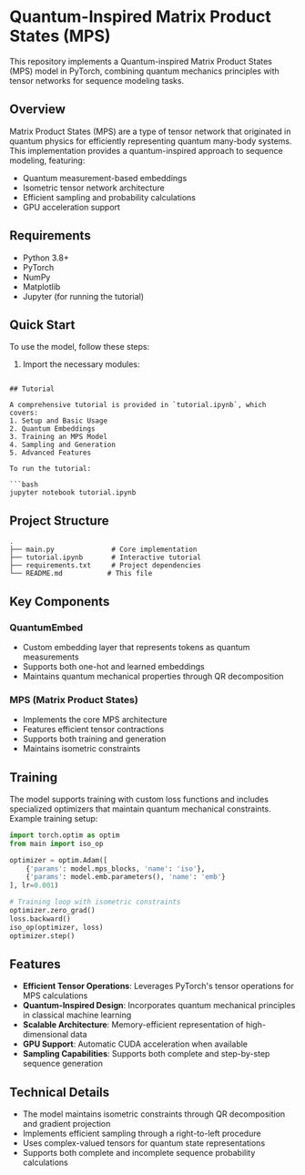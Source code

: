 # Quantum-Inspired Matrix Product States (MPS)

This repository implements a Quantum-inspired Matrix Product States (MPS) model in PyTorch, combining quantum mechanics principles with tensor networks for sequence modeling tasks.

## Overview

Matrix Product States (MPS) are a type of tensor network that originated in quantum physics for efficiently representing quantum many-body systems. This implementation provides a quantum-inspired approach to sequence modeling, featuring:

- Quantum measurement-based embeddings
- Isometric tensor network architecture
- Efficient sampling and probability calculations
- GPU acceleration support

## Requirements

- Python 3.8+
- PyTorch
- NumPy
- Matplotlib
- Jupyter (for running the tutorial)

## Quick Start

To use the model, follow these steps:

1. Import the necessary modules:

```

## Tutorial

A comprehensive tutorial is provided in `tutorial.ipynb`, which covers:
1. Setup and Basic Usage
2. Quantum Embeddings
3. Training an MPS Model
4. Sampling and Generation
5. Advanced Features

To run the tutorial:

```bash
jupyter notebook tutorial.ipynb
```

## Project Structure

```
.
├── main.py              # Core implementation
├── tutorial.ipynb       # Interactive tutorial
├── requirements.txt     # Project dependencies
└── README.md           # This file
```

## Key Components

### QuantumEmbed
- Custom embedding layer that represents tokens as quantum measurements
- Supports both one-hot and learned embeddings
- Maintains quantum mechanical properties through QR decomposition

### MPS (Matrix Product States)
- Implements the core MPS architecture
- Features efficient tensor contractions
- Supports both training and generation
- Maintains isometric constraints

## Training

The model supports training with custom loss functions and includes specialized optimizers that maintain quantum mechanical constraints. Example training setup:

```python
import torch.optim as optim
from main import iso_op

optimizer = optim.Adam([
    {'params': model.mps_blocks, 'name': 'iso'},
    {'params': model.emb.parameters(), 'name': 'emb'}
], lr=0.001)

# Training loop with isometric constraints
optimizer.zero_grad()
loss.backward()
iso_op(optimizer, loss)
optimizer.step()
```

## Features

- **Efficient Tensor Operations**: Leverages PyTorch's tensor operations for MPS calculations
- **Quantum-Inspired Design**: Incorporates quantum mechanical principles in classical machine learning
- **Scalable Architecture**: Memory-efficient representation of high-dimensional data
- **GPU Support**: Automatic CUDA acceleration when available
- **Sampling Capabilities**: Supports both complete and step-by-step sequence generation

## Technical Details

- The model maintains isometric constraints through QR decomposition and gradient projection
- Implements efficient sampling through a right-to-left procedure
- Uses complex-valued tensors for quantum state representations
- Supports both complete and incomplete sequence probability calculations
